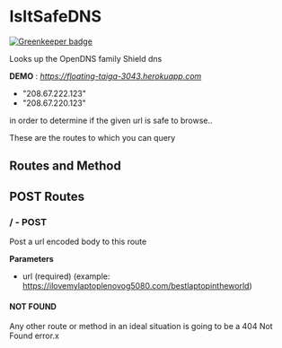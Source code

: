 # IsItSafeDNS

[![Greenkeeper badge](https://badges.greenkeeper.io/abdulhannanali/IsItSafeDNS.svg)](https://greenkeeper.io/)

Looks up the OpenDNS family Shield dns

**DEMO** : *https://floating-taiga-3043.herokuapp.com*

* "208.67.222.123"
* "208.67.220.123"

in order to determine if the given url is safe to browse..

These are the routes to which you can query

## Routes and Method

## POST Routes
### / - POST
Post a url encoded body to this route

**Parameters**
* url (required) (example: https://ilovemylaptoplenovog5080.com/bestlaptopintheworld)


#### NOT FOUND
Any other route or method in an ideal situation is going to be a 404 Not Found
error.x
